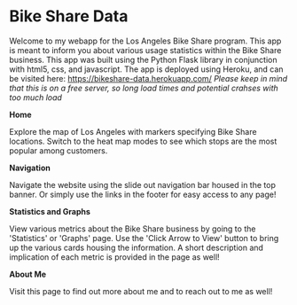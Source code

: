 # Bike Share Data

Welcome to my webapp for the Los Angeles Bike Share program.
This app is meant to inform you about various usage statistics within the Bike Share business.
This app was built using the Python Flask library in conjunction with html5, css, and javascript.
The app is deployed using Heroku, and can be visited here:
<a href="https://bikeshare-data.herokuapp.com/">https://bikeshare-data.herokuapp.com/</a>
*Please keep in mind that this is on a free server, so long load times and potential crahses with too much load*

<b>Home</b>

Explore the map of Los Angeles with markers specifying Bike Share locations. 
Switch to the heat map modes to see which stops are the most popular among customers.

<b>Navigation</b>

Navigate the website using the slide out navigation bar housed in the top banner.
Or simply use the links in the footer for easy access to any page!

<b>Statistics and Graphs</b>

View various metrics about the Bike Share business by going to the 'Statistics' or 'Graphs'
page. Use the 'Click Arrow to View' button to bring up the various cards housing the 
information. A short description and implication of each metric is provided in the page
as well!

<b>About Me</b>

Visit this page to find out more about me and to reach out to me as well!
